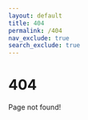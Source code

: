 ```yaml
---
layout: default
title: 404
permalink: /404
nav_exclude: true
search_exclude: true
---
```


# 404

Page not found!
